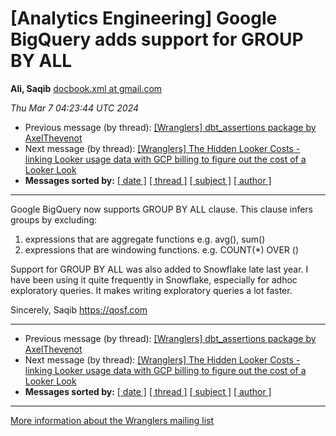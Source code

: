 









[Analytics Engineering] Google BigQuery adds support for GROUP BY ALL
=====================================================================


**Ali, Saqib**
[docbook.xml at gmail.com](mailto:wranglers%40analyticsengineering.net?Subject=Re%3A%20%5BWranglers%5D%20Google%20BigQuery%20adds%20support%20for%20GROUP%20BY%20ALL&In-Reply-To=%3CCABDm0O_t_4b3JMqQ%2BX%3D%3DajZCA8f7nw4B4_NSKf3fOTK699r6Rw%40mail.gmail.com%3E "[Wranglers] Google BigQuery adds support for GROUP BY ALL")   

*Thu Mar 7 04:23:44 UTC 2024*
* Previous message (by thread): [[Wranglers] dbt\_assertions package by AxelThevenot](000008.html)
* Next message (by thread): [[Wranglers] The Hidden Looker Costs - linking Looker usage data with GCP billing to figure out the cost of a Looker Look](000010.html)
* **Messages sorted by:**
[[ date ]](date.html#9)
[[ thread ]](thread.html#9)
[[ subject ]](subject.html#9)
[[ author ]](author.html#9)




---



Google BigQuery now supports GROUP BY ALL clause. This clause infers groups
by excluding:

1) expressions that are aggregate functions e.g. avg(), sum()
2) expressions that are windowing functions. e.g. COUNT(\*) OVER ()

Support for GROUP BY ALL was also added to Snowflake late last year. I have
been using it quite frequently in Snowflake, especially for adhoc
exploratory queries. It makes writing exploratory queries a lot faster.

Sincerely,
Saqib
<https://qosf.com>
  
  




---


* Previous message (by thread): [[Wranglers] dbt\_assertions package by AxelThevenot](000008.html)
* Next message (by thread): [[Wranglers] The Hidden Looker Costs - linking Looker usage data with GCP billing to figure out the cost of a Looker Look](000010.html)
* **Messages sorted by:**
[[ date ]](date.html#9)
[[ thread ]](thread.html#9)
[[ subject ]](subject.html#9)
[[ author ]](author.html#9)




---


[More information about the Wranglers
mailing list](https://analyticsengineering.net/mailman/listinfo/wranglers)  






